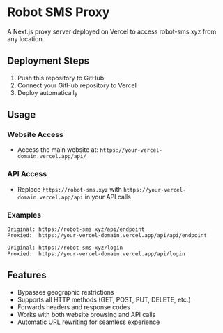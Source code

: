 # Robot SMS Proxy

A Next.js proxy server deployed on Vercel to access robot-sms.xyz from any location.

## Deployment Steps

1. Push this repository to GitHub
2. Connect your GitHub repository to Vercel
3. Deploy automatically

## Usage

### Website Access
- Access the main website at: `https://your-vercel-domain.vercel.app/api/`

### API Access  
- Replace `https://robot-sms.xyz` with `https://your-vercel-domain.vercel.app/api` in your API calls

### Examples
```
Original: https://robot-sms.xyz/api/endpoint
Proxied:  https://your-vercel-domain.vercel.app/api/api/endpoint

Original: https://robot-sms.xyz/login
Proxied:  https://your-vercel-domain.vercel.app/api/login
```

## Features
- Bypasses geographic restrictions
- Supports all HTTP methods (GET, POST, PUT, DELETE, etc.)
- Forwards headers and response codes
- Works with both website browsing and API calls
- Automatic URL rewriting for seamless experience